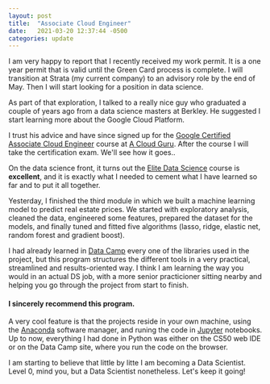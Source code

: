 ```yaml
---
layout: post
title:  "Associate Cloud Engineer"
date:   2021-03-20 12:37:44 -0500
categories: update
---
```

I am very happy to report that I recently received my work permit. It is a one year permit that is valid until the Green Card process is complete. I will transition at Strata (my current company) to an advisory role by the end of May. Then I will start looking for a position in data science.

As part of that exploration, I talked to a really nice guy who graduated a couple of years ago from a data science masters at Berkley. He suggested I start learning more about the Google Cloud Platform. 

I trust his advice and have since signed up for the [Google Certified Associate Cloud Engineer][ace] course at [A Cloud Guru][acg]. After the course I will take the certification exam. We'll see how it goes..

On the data science front, it turns out the [Elite Data Science][eds] course is **excellent**, and it is exactly what I needed to cement what I have learned so far and to put it all together. 

Yesterday, I finished the third module in which we built a machine learning model to predict real estate prices. We started with exploratory analysis, cleaned the data, engineered some features, prepared the dataset for the models, and finally tuned and fitted five algorithms (lasso, ridge, elastic net, random forest and gradient boost).

I had already learned in [Data Camp][dc] every one of the libraries used in the project, but this program structures the different tools in a very practical, streamlined and results-oriented way. I think I am learning the way you would in an actual DS job, with a more senior practicioner sitting nearby and helping you go through the project from start to finish.  

#### I sincerely recommend this program.  

A very cool feature is that the projects reside in your own machine, using the [Anaconda][anaconda] software manager, and runing the code in [Jupyter][jupiter] notebooks. Up to now, everything I had done in Python was either on the CS50 web IDE or on the Data Camp site, where you run the code on the browser.

I am starting to believe that little by litte I am becoming a Data Scientist. Level 0, mind you, but a Data Scientist nonetheless. Let's keep it going!

[ace]: https://acloudguru.com/course/google-certified-associate-cloud-engineer
[acg]: https://acloudguru.com/
[eds]: https://elitedatascience.com
[anaconda]: https://docs.anaconda.com
[jupiter]: https://jupyter.org
[dc]: https://www.datacamp.com